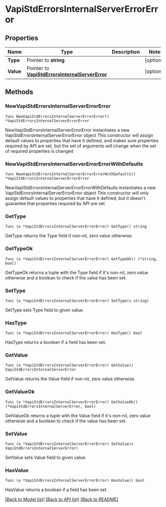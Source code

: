 # VapiStdErrorsInternalServerErrorError

## Properties

Name | Type | Description | Notes
------------ | ------------- | ------------- | -------------
**Type** | Pointer to **string** |  | [optional] 
**Value** | Pointer to [**VapiStdErrorsInternalServerError**](VapiStdErrorsInternalServerError.md) |  | [optional] 

## Methods

### NewVapiStdErrorsInternalServerErrorError

`func NewVapiStdErrorsInternalServerErrorError() *VapiStdErrorsInternalServerErrorError`

NewVapiStdErrorsInternalServerErrorError instantiates a new VapiStdErrorsInternalServerErrorError object
This constructor will assign default values to properties that have it defined,
and makes sure properties required by API are set, but the set of arguments
will change when the set of required properties is changed

### NewVapiStdErrorsInternalServerErrorErrorWithDefaults

`func NewVapiStdErrorsInternalServerErrorErrorWithDefaults() *VapiStdErrorsInternalServerErrorError`

NewVapiStdErrorsInternalServerErrorErrorWithDefaults instantiates a new VapiStdErrorsInternalServerErrorError object
This constructor will only assign default values to properties that have it defined,
but it doesn't guarantee that properties required by API are set

### GetType

`func (o *VapiStdErrorsInternalServerErrorError) GetType() string`

GetType returns the Type field if non-nil, zero value otherwise.

### GetTypeOk

`func (o *VapiStdErrorsInternalServerErrorError) GetTypeOk() (*string, bool)`

GetTypeOk returns a tuple with the Type field if it's non-nil, zero value otherwise
and a boolean to check if the value has been set.

### SetType

`func (o *VapiStdErrorsInternalServerErrorError) SetType(v string)`

SetType sets Type field to given value.

### HasType

`func (o *VapiStdErrorsInternalServerErrorError) HasType() bool`

HasType returns a boolean if a field has been set.

### GetValue

`func (o *VapiStdErrorsInternalServerErrorError) GetValue() VapiStdErrorsInternalServerError`

GetValue returns the Value field if non-nil, zero value otherwise.

### GetValueOk

`func (o *VapiStdErrorsInternalServerErrorError) GetValueOk() (*VapiStdErrorsInternalServerError, bool)`

GetValueOk returns a tuple with the Value field if it's non-nil, zero value otherwise
and a boolean to check if the value has been set.

### SetValue

`func (o *VapiStdErrorsInternalServerErrorError) SetValue(v VapiStdErrorsInternalServerError)`

SetValue sets Value field to given value.

### HasValue

`func (o *VapiStdErrorsInternalServerErrorError) HasValue() bool`

HasValue returns a boolean if a field has been set.


[[Back to Model list]](../README.md#documentation-for-models) [[Back to API list]](../README.md#documentation-for-api-endpoints) [[Back to README]](../README.md)


